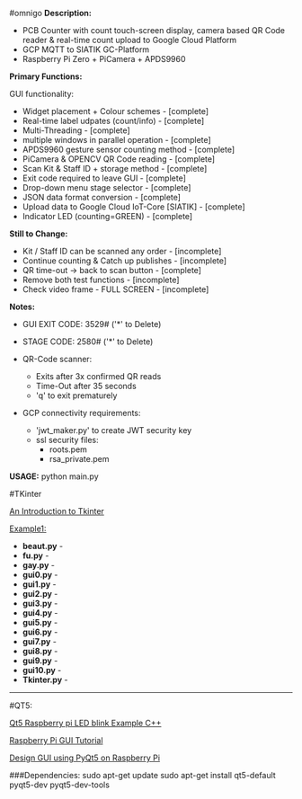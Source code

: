 #omnigo
**Description:**

* PCB Counter with count touch-screen display, camera based QR Code reader & real-time count upload to Google Cloud Platform
* GCP MQTT to SIATIK GC-Platform
* Raspberry Pi Zero + PiCamera + APDS9960

**Primary Functions:**
	
GUI functionality:
	
* Widget placement + Colour schemes		- [complete]
* Real-time label udpates (count/info)		- [complete]
* Multi-Threading						- [complete]
* multiple windows in parallel operation		- [complete]
* APDS9960 gesture sensor counting method 	- [complete]
* PiCamera & OPENCV QR Code reading		- [complete]
* Scan Kit & Staff ID + storage method		- [complete]
* Exit code required to leave GUI			- [complete]
* Drop-down menu stage selector			- [complete]
* JSON data format conversion			- [complete]
* Upload data to Google Cloud IoT-Core [SIATIK]	- [complete]
* Indicator LED (counting=GREEN)			- [complete]

**Still to Change:**

* Kit / Staff ID can be scanned any order		- [incomplete]
* Continue counting & Catch up publishes		- [incomplete]
* QR time-out -> back to scan button		- [complete]
* Remove both test functions				- [incomplete]
* Check video frame - FULL SCREEN		- [incomplete]

**Notes:**

* GUI EXIT CODE: 	3529# ('*' to Delete)
* STAGE CODE: 		2580# ('*' to Delete)
* QR-Code scanner:
	* Exits after 3x confirmed QR reads
	* Time-Out after 35 seconds
	* 'q' to exit prematurely

* GCP connectivity requirements:
	* 'jwt_maker.py' to create JWT security key
	* ssl security files: 
		* roots.pem
		* rsa_private.pem

**USAGE:**
	python main.py

#TKinter

[An Introduction to Tkinter](https://pythonspot.com/tk-dropdown-example/)

[Example1:](https://educ8s.tv/raspberry-pi-gui-tutorial-create-your-own-gui-graphical-user-interface-with-tkinter-and-python/)

* **beaut.py** - 
* **fu.py** - 
* **gay.py** - 
* **gui0.py** - 
* **gui1.py** - 
* **gui2.py** - 
* **gui3.py** - 
* **gui4.py** - 
* **gui5.py** - 
* **gui6.py** - 
* **gui7.py** - 
* **gui8.py** - 
* **gui9.py** - 
* **gui10.py** - 
* **Tkinter.py** - 



------------
#QT5:

[Qt5 Raspberry pi LED blink Example C++](https://www.youtube.com/watch?v=lh8lqtgzqYA)

[Raspberry Pi GUI Tutorial](https://www.baldengineer.com/raspberry-pi-gui-tutorial.html)

[Design GUI using PyQt5 on Raspberry Pi](http://embeddedlaboratory.blogspot.com/2018/04/design-gui-using-pyqt5-on-raspberry-pi.html)



###Dependencies:
sudo apt-get update
sudo apt-get install qt5-default pyqt5-dev pyqt5-dev-tools



